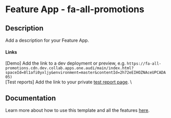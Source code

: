 # Feature App - fa-all-promotions

## Description

Add a description for your Feature App.

#### Links

[Demo] Add the link to a dev deployment or preview, e.g. `https://fa-all-promotions.cdn.dev.collab.apps.one.audi/main/index.html?spaceId=8l1afi0yxljy&environment=master&contentId=2h72eEIHOZNAceUPCADA05)` \
[Test reports] Add the link to your private [test report page](https://github.com/oneaudi/fa-all-promotions/settings/pages). \

## Documentation

Learn more about how to use this template and all the features [here](https://github.com/oneaudi/create-feature-app/blob/main/docs/templates/cfa-template.md).
